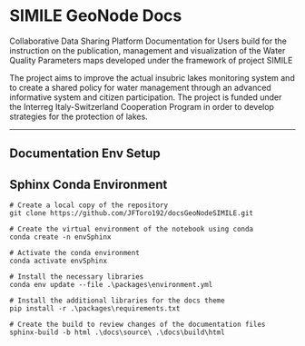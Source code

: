 # SIMILE GeoNode Docs

Collaborative Data Sharing Platform Documentation for Users build for the instruction on the publication, management and visualization of the Water Quality Parameters maps developed under the framework of project SIMILE 

The project aims to improve the actual insubric lakes monitoring system and to create a shared policy for water management through an advanced informative system and citizen participation. The project is funded under the Interreg Italy-Switzerland Cooperation Program in order to develop strategies for the protection of lakes.

------------------------------------------------------
## Documentation Env Setup

## Sphinx Conda Environment
```
# Create a local copy of the repository
git clone https://github.com/JFToro192/docsGeoNodeSIMILE.git

# Create the virtual environment of the notebook using conda
conda create -n envSphinx

# Activate the conda environment
conda activate envSphinx

# Install the necessary libraries
conda env update --file .\packages\environment.yml   

# Install the additional libraries for the docs theme
pip install -r .\packages\requirements.txt

# Create the build to review changes of the documentation files
sphinx-build -b html .\docs\source\ .\docs\build\html
```
